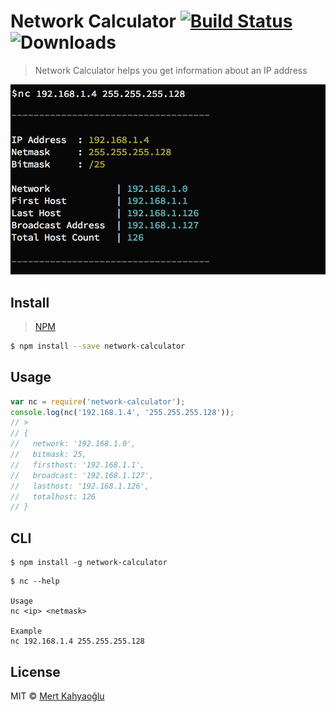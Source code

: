 #  Network Calculator [![Build Status][travis-image]][travis-url] ![Downloads][npm-download]

> Network Calculator helps you get information about an IP address

![](screenshot.png)

## Install

> [NPM][npm-url]

```sh
$ npm install --save network-calculator
```

## Usage

```js
var nc = require('network-calculator');
console.log(nc('192.168.1.4', '255.255.255.128'));
// >
// {
//   network: '192.168.1.0',
//   bitmask: 25,
//   firsthost: '192.168.1.1',
//   broadcast: '192.168.1.127',
//   lasthost: '192.168.1.126',
//   totalhost: 126
// }

```

## CLI

```
$ npm install -g network-calculator
```

```
$ nc --help

Usage
nc <ip> <netmask>

Example
nc 192.168.1.4 255.255.255.128
```

## License

MIT © [Mert Kahyaoğlu](http://mertkahyaoglu.github.io/)


[npm-url]: https://npmjs.org/package/network-calculator
[npm-download]: https://img.shields.io/npm/dt/network-calculator.svg
[travis-url]: https://travis-ci.org/mertkahyaoglu/network-calculator
[travis-image]: https://travis-ci.org/mertkahyaoglu/network-calculator.svg?branch=master

